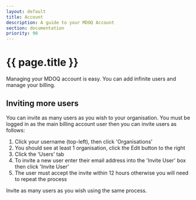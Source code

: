 ```yaml
---
layout: default
title: Account
description: A guide to your MDOQ Account 
section: documentation
priority: 90
---
```


# {{ page.title }}

Managing your MDOQ account is easy. You can add infinite users and manage your billing.


## Inviting more users 

You can invite as many users as you wish to your organisation.
You must be logged in as the main billing account user then you can invite users as follows:

1. Click your username (top-left), then click 'Organisations'
2. You should see at least 1 organisation, click the Edit button to the right
3. Click the 'Users' tab
4. To invite a new user enter their email address into the 'Invite User' box then click 'Invite User'
5. The user must accept the invite within 12 hours otherwise you will need to repeat the process

Invite as many users as you wish using the same process.


